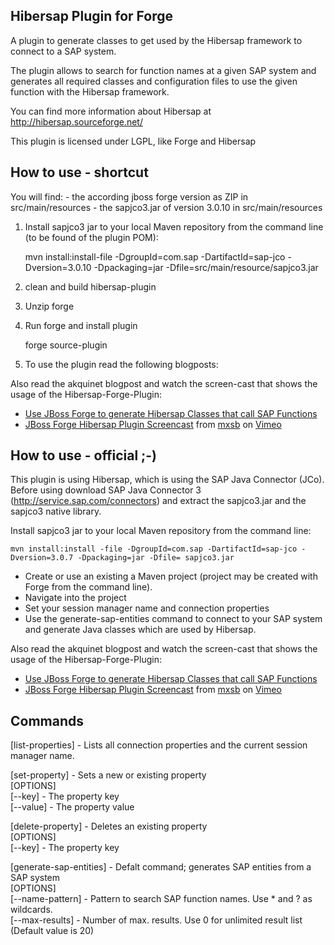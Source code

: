 <h2>Hibersap Plugin for Forge</h2>


A plugin to generate classes to get used by the Hibersap framework to connect to a SAP system.

The plugin allows to search for function names at a given SAP system and generates all required classes and configuration files to use the given function with the Hibersap framework.

You can find more information about Hibersap at http://hibersap.sourceforge.net/

This plugin is licensed under LGPL, like Forge and Hibersap

<h2>How to use - shortcut</h2>
You will find:
- the according jboss forge version as ZIP in src/main/resources
- the sapjco3.jar of version 3.0.10 in src/main/resources

1. Install sapjco3 jar to your local Maven repository from the command line (to be found of the plugin POM): 


	mvn install:install-file -DgroupId=com.sap -DartifactId=sap-jco -Dversion=3.0.10 -Dpackaging=jar -Dfile=src/main/resource/sapjco3.jar

2. clean and build hibersap-plugin
3. Unzip forge
4. Run forge and install plugin


	forge source-plugin <path-to-plugin>

5. To use the plugin read the following blogposts: 

Also read the akquinet blogpost and watch the screen-cast that shows the usage of the Hibersap-Forge-Plugin:

* <a href="http://blog.akquinet.de/2012/07/12/use-jboss-forge-to-generate-hibersap-classes-calling-sap-functions/">Use JBoss Forge to generate Hibersap Classes that call SAP Functions</a>
* <a href="http://vimeo.com/45260307">JBoss Forge Hibersap Plugin Screencast</a> from <a href="http://vimeo.com/user12377452">mxsb</a> on <a href="http://vimeo.com">Vimeo</a>


<h2>How to use - official ;-)</h2>


This plugin is using Hibersap, which is using the SAP Java Connector (JCo).<br>
Before using download SAP Java Connector 3 (http://service.sap.com/connectors) and extract the sapjco3.jar and the sapjco3 native library.<br>

Install sapjco3 jar to your local Maven repository from the command line: 

	mvn install:install -file -DgroupId=com.sap -DartifactId=sap-jco -Dversion=3.0.7 -Dpackaging=jar -Dfile= sapjco3.jar 


* Create or use an existing a Maven project (project may be created with Forge from the command line).
* Navigate into the project
* Set your session manager name and connection properties
* Use the generate-sap-entities command to connect to your SAP system and generate Java classes which are used by Hibersap. 

Also read the akquinet blogpost and watch the screen-cast that shows the usage of the Hibersap-Forge-Plugin:

* <a href="http://blog.akquinet.de/2012/07/12/use-jboss-forge-to-generate-hibersap-classes-calling-sap-functions/">Use JBoss Forge to generate Hibersap Classes that call SAP Functions</a>
* <a href="http://vimeo.com/45260307">JBoss Forge Hibersap Plugin Screencast</a> from <a href="http://vimeo.com/user12377452">mxsb</a> on <a href="http://vimeo.com">Vimeo</a>

<h2>Commands</h2>


[list-properties] - Lists all connection properties and the current session manager name.

[set-property] - Sets a new or existing property<br>
[OPTIONS]<br>
[--key] - The property key<br>
[--value] - The property value

[delete-property] - Deletes an existing property<br>
[OPTIONS]<br>
[--key] - The property key<br>

[generate-sap-entities] - Defalt command; generates SAP entities from a SAP system<br>
[OPTIONS]<br>
[--name-pattern] - Pattern to search SAP function names. Use * and ? as wildcards.<br>
[--max-results] - Number of max. results. Use 0 for unlimited result list (Default value is 20)
